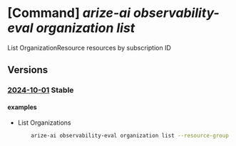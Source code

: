 # [Command] _arize-ai observability-eval organization list_

List OrganizationResource resources by subscription ID

## Versions

### [2024-10-01](/Resources/mgmt-plane/L3N1YnNjcmlwdGlvbnMve30vcHJvdmlkZXJzL2FyaXplYWkub2JzZXJ2YWJpbGl0eWV2YWwvb3JnYW5pemF0aW9ucw==/2024-10-01.xml) **Stable**

<!-- mgmt-plane /subscriptions/{}/providers/arizeai.observabilityeval/organizations 2024-10-01 -->
<!-- mgmt-plane /subscriptions/{}/resourcegroups/{}/providers/arizeai.observabilityeval/organizations 2024-10-01 -->

#### examples

- List Organizations
    ```bash
        arize-ai observability-eval organization list --resource-group yashika-rg-arize
    ```
